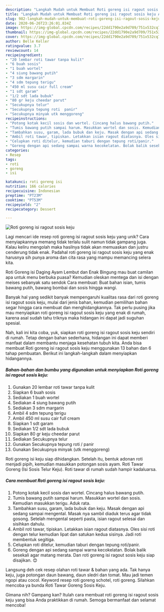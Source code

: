 ```yaml
---
description: "Langkah Mudah untuk Membuat Roti goreng isi ragout sosis keju Anti Gagal"
title: "Langkah Mudah untuk Membuat Roti goreng isi ragout sosis keju Anti Gagal"
slug: 982-langkah-mudah-untuk-membuat-roti-goreng-isi-ragout-sosis-keju-anti-gagal
date: 2020-06-26T23:26:01.834Z
image: https://img-global.cpcdn.com/recipes/22dd1790e2a9d709/751x532cq70/roti-goreng-isi-ragout-sosis-keju-foto-resep-utama.jpg
thumbnail: https://img-global.cpcdn.com/recipes/22dd1790e2a9d709/751x532cq70/roti-goreng-isi-ragout-sosis-keju-foto-resep-utama.jpg
cover: https://img-global.cpcdn.com/recipes/22dd1790e2a9d709/751x532cq70/roti-goreng-isi-ragout-sosis-keju-foto-resep-utama.jpg
author: Belle Keller
ratingvalue: 3.7
reviewcount: 14
recipeingredient:
- "20 lembar roti tawar tanpa kulit"
- "6 buah sosis"
- "1 buah wortel"
- "4 siung bawang putih"
- "3 sdm margarin"
- "4 sdm tepung terigu"
- "450 ml susu cair full cream"
- "1 sdt garam"
- "1/2 sdt lada bubuk"
- "80 gr keju cheedar parut"
- "Secukupnya telur"
- "Secukupnya tepung roti  panir"
- "Secukupnya minyak utk menggoreng"
recipeinstructions:
- "Potong kotak kecil sosis dan wortel. Cincang halus bawang putih."
- "Tumis bawang putih sampai harum. Masukkan wortel dan sosis. Kemudian masukkan terigu. Aduk rata."
- "Tambahkan susu, garam, lada bubuk dan keju. Masak dengan api sedang sampai mengental. Masak nya sambil diaduk terus agar tidak gosong. Setelah mengental seperti pasta, isian ragout selesai dan sisihkan dahulu."
- "Ambil roti tawar, tipiskan. Letakkan isian ragout diatasnya. Oles sisi roti dengan telur kemudian lipat dan satukan kedua sisinya. Jadi roti membentuk segitiga."
- "Celupkan roti ditelur, kemudian taburi dengan tepung roti/panir."
- "Goreng dengan api sedang sampai warna kecokelatan. Bolak balik sesekali agar matang merata. Dan roti goreng isi ragout sosis keju siap disajikan. 😊"
categories:
- Resep
tags:
- roti
- goreng
- isi

katakunci: roti goreng isi 
nutrition: 166 calories
recipecuisine: Indonesian
preptime: "PT23M"
cooktime: "PT53M"
recipeyield: "2"
recipecategory: Dessert

---
```



![Roti goreng isi ragout sosis keju](https://img-global.cpcdn.com/recipes/22dd1790e2a9d709/751x532cq70/roti-goreng-isi-ragout-sosis-keju-foto-resep-utama.jpg)

Lagi mencari ide resep roti goreng isi ragout sosis keju yang unik? Cara menyiapkannya memang tidak terlalu sulit namun tidak gampang juga. Kalau keliru mengolah maka hasilnya tidak akan memuaskan dan justru cenderung tidak enak. Padahal roti goreng isi ragout sosis keju yang enak harusnya sih punya aroma dan cita rasa yang mampu memancing selera kita.

Roti Goreng isi Daging Ayam Lembut dan Enak Bingung mau buat camilan apa untuk menu berbuka puasa? Kemudian oleskan mentega dan isi dengan meises sebanyak satu sendok Cara membuat: Buat bahan isian, tumis bawang putih, bawang bombai dan sosis hingga wangi.

Banyak hal yang sedikit banyak mempengaruhi kualitas rasa dari roti goreng isi ragout sosis keju, mulai dari jenis bahan, kemudian pemilihan bahan segar hingga cara membuat dan menghidangkannya. Tak perlu pusing jika mau menyiapkan roti goreng isi ragout sosis keju yang enak di rumah, karena asal sudah tahu triknya maka hidangan ini dapat jadi suguhan spesial.


Nah, kali ini kita coba, yuk, siapkan roti goreng isi ragout sosis keju sendiri di rumah. Tetap dengan bahan sederhana, hidangan ini dapat memberi manfaat dalam membantu menjaga kesehatan tubuh kita. Anda bisa membuat Roti goreng isi ragout sosis keju menggunakan 13 bahan dan 6 tahap pembuatan. Berikut ini langkah-langkah dalam menyiapkan hidangannya.

<!--inarticleads1-->

##### Bahan-bahan dan bumbu yang digunakan untuk menyiapkan Roti goreng isi ragout sosis keju:

1. Gunakan 20 lembar roti tawar tanpa kulit
1. Siapkan 6 buah sosis
1. Sediakan 1 buah wortel
1. Sediakan 4 siung bawang putih
1. Sediakan 3 sdm margarin
1. Ambil 4 sdm tepung terigu
1. Ambil 450 ml susu cair full cream
1. Siapkan 1 sdt garam
1. Sediakan 1/2 sdt lada bubuk
1. Siapkan 80 gr keju cheedar parut
1. Sediakan Secukupnya telur
1. Gunakan Secukupnya tepung roti / panir
1. Gunakan Secukupnya minyak (utk menggoreng)


Roti goreng isi keju siap dihidangkan. Setelah itu, bentuk adonan roti menjadi pipih, kemudian masukkan potongan sosis ayam. Roti Tawar Goreng (Isi Sosis Telur Keju). Roti tawar di rumah sudah hampir kadaluarsa. 

<!--inarticleads2-->

##### Cara membuat Roti goreng isi ragout sosis keju:

1. Potong kotak kecil sosis dan wortel. Cincang halus bawang putih.
1. Tumis bawang putih sampai harum. Masukkan wortel dan sosis. Kemudian masukkan terigu. Aduk rata.
1. Tambahkan susu, garam, lada bubuk dan keju. Masak dengan api sedang sampai mengental. Masak nya sambil diaduk terus agar tidak gosong. Setelah mengental seperti pasta, isian ragout selesai dan sisihkan dahulu.
1. Ambil roti tawar, tipiskan. Letakkan isian ragout diatasnya. Oles sisi roti dengan telur kemudian lipat dan satukan kedua sisinya. Jadi roti membentuk segitiga.
1. Celupkan roti ditelur, kemudian taburi dengan tepung roti/panir.
1. Goreng dengan api sedang sampai warna kecokelatan. Bolak balik sesekali agar matang merata. Dan roti goreng isi ragout sosis keju siap disajikan. 😊


Langsung deh cek resep olahan roti tawar &amp; bahan yang ada. Tak hanya keju, juga potongan daun bawang, daun sledri dan tomat. Mau jadi temen ngopi atau cocol. Keyword resep roti goreng schotel, roti goreng. Silahkan mencoba ya bunda Roti Tawar Goreng Sosis Keju. 

Gimana nih? Gampang kan? Itulah cara membuat roti goreng isi ragout sosis keju yang bisa Anda praktikkan di rumah. Semoga bermanfaat dan selamat mencoba!
